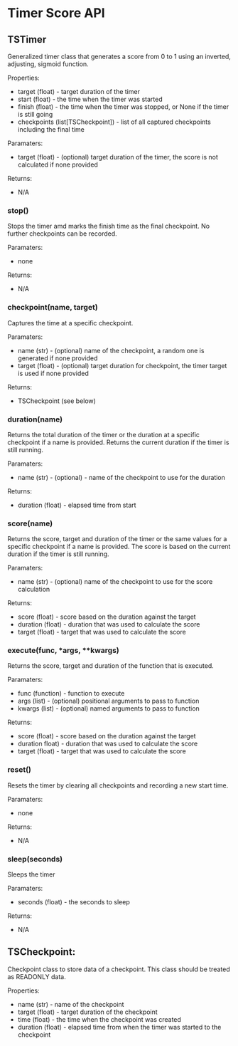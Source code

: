 # Timer Score API

## TSTimer

Generalized timer class that generates a score from 0 to 1 using an inverted, adjusting, sigmoid function.

Properties:  
* target (float) - target duration of the timer
* start (float) - the time when the timer was started
* finish (float) - the time when the timer was stopped, or None if the timer is still going
* checkpoints (list[TSCheckpoint]) - list of all captured checkpoints including the final time

Paramaters:  
* target (float) - (optional) target duration of the timer, the score is not calculated if none provided

Returns:  
* N/A

### stop()

Stops the timer amd marks the finish time as the final checkpoint. No further checkpoints can be recorded.

Paramaters:  
* none

Returns:  
* N/A

### checkpoint(name, target)

Captures the time at a specific checkpoint.  

Paramaters:  
* name (str) - (optional) name of the checkpoint, a random one is generated if none provided
* target (float) - (optional) target duration for checkpoint, the timer target is used if none provided

Returns:  
* TSCheckpoint (see below)

### duration(name)

Returns the total duration of the timer or the duration at a specific checkpoint if a name is provided.
Returns the current duration if the timer is still running.

Paramaters:  
* name (str) - (optional) - name of the checkpoint to use for the duration

Returns:  
* duration (float) - elapsed time from start

### score(name)

Returns the score, target and duration of the timer or the same values for a specific checkpoint if a name is provided.
The score is based on the current duration if the timer is still running.

Paramaters:  
* name (str) - (optional) name of the checkpoint to use for the score calculation

Returns:  
* score (float) - score based on the duration against the target
* duration (float) - duration that was used to calculate the score
* target (float) - target that was used to calculate the score

### execute(func, *args, **kwargs)

Returns the score, target and duration of the function that is executed.

Paramaters:  
* func (function) - function to execute
* args (list) - (optional) positional arguments to pass to function
* kwargs (list) - (optional) named arguments to pass to function

Returns:  
* score (float) - score based on the duration against the target
* duration float) - duration that was used to calculate the score
* target (float) - target that was used to calculate the score

### reset()

Resets the timer by clearing all checkpoints and recording a new start time.

Paramaters:  
* none

Returns:  
* N/A

### sleep(seconds)

Sleeps the timer

Paramaters:  
* seconds (float) - the seconds to sleep

Returns:  
* N/A

## TSCheckpoint:

Checkpoint class to store data of a checkpoint. This class should be treated as READONLY data.

Properties:  
* name (str) - name of the checkpoint
* target (float) - target duration of the checkpoint
* time (float) - the time when the checkpoint was created
* duration (float) - elapsed time from when the timer was started to the checkpoint
